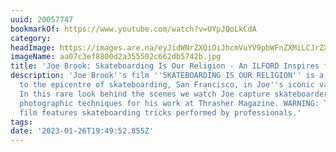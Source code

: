 ```yaml
---
uuid: 20057747
bookmarkOf: https://www.youtube.com/watch?v=UYpJQoLkCdA
category:
headImage: https://images.are.na/eyJidWNrZXQiOiJhcmVuYV9pbWFnZXMiLCJrZXkiOiIyMDA1Nzc0Ny9vcmlnaW5hbF9hYTA3YzNlZjg4MDBkMmEzNTU1MDJjNjYyZGI1NzQyYi5qcGciLCJlZGl0cyI6eyJyZXNpemUiOnsid2lkdGgiOjEyMDAsImhlaWdodCI6MTIwMCwiZml0IjoiaW5zaWRlIiwid2l0aG91dEVubGFyZ2VtZW50Ijp0cnVlfSwid2VicCI6eyJxdWFsaXR5Ijo5MH0sImpwZWciOnsicXVhbGl0eSI6OTB9LCJyb3RhdGUiOm51bGx9fQ==?bc=0
imageName: aa07c3ef8800d2a355502c662db5742b.jpg
title: 'Joe Brook: Skateboarding Is Our Religion - An ILFORD Inspires film'
description: 'Joe Brook''s film ''SKATEBOARDING IS OUR RELIGION'' is a pilgrimage
  to the epicentre of skateboarding, San Francisco, in Joe''s iconic van ''Big Blue''.
  In this rare look behind the scenes we watch Joe capture skateboarders using various
  photographic techniques for his work at Thrasher Magazine. WARNING: The following
  film features skateboarding tricks performed by professionals.'
tags:
date: '2023-01-26T19:49:52.855Z'
---
```

